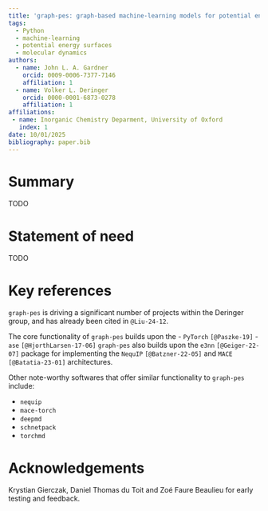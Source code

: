 ```yaml
---
title: 'graph-pes: graph-based machine-learning models for potential energy surfaces'
tags:
  - Python
  - machine-learning
  - potential energy surfaces
  - molecular dynamics
authors:
  - name: John L. A. Gardner
    orcid: 0009-0006-7377-7146
    affiliation: 1 
  - name: Volker L. Deringer
    orcid: 0000-0001-6873-0278
    affiliation: 1
affiliations:
 - name: Inorganic Chemistry Deparment, University of Oxford
   index: 1
date: 10/01/2025
bibliography: paper.bib
---
```


# Summary

TODO

# Statement of need

TODO

# Key references

`graph-pes` is driving a significant number of projects within the Deringer group, and has already been cited in `@Liu-24-12`.

The core functionality of `graph-pes` builds upon the
    - `PyTorch` `[@Paszke-19]`
    - `ase` `[@HjorthLarsen-17-06]`
`graph-pes` also builds upon the `e3nn` `[@Geiger-22-07]` package for implementing the `NequIP` `[@Batzner-22-05]` and `MACE` `[@Batatia-23-01]` architectures.

Other note-worthy softwares that offer similar functionality to `graph-pes` include:
- `nequip`
- `mace-torch`
- `deepmd`
- `schnetpack`
- `torchmd`

# Acknowledgements

Krystian Gierczak, Daniel Thomas du Toit and Zoé Faure Beaulieu for early testing and feedback.
